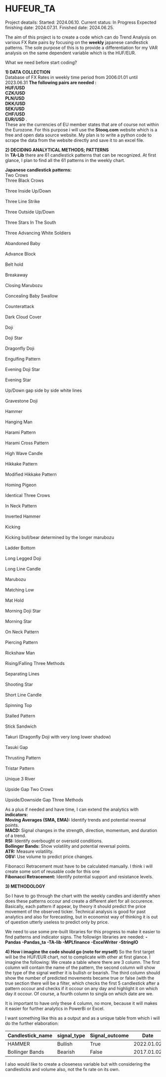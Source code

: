 # HUFEUR_TA 
Project deatails:
Started: 2024.06.10.
Current status: In Progress
Expected finishing date: 2024.07.31.
Finished date: 2024.06.25.

The aim of this project is to create a code which can do Trend Analysis on various FX Rate pairs by focusing on the **weekly** japanese candlestick patterns. 
The sole purpose of this is to provide a differentiation for my VAR analysis on the same dependent variable which is the HUF/EUR.

What we need before start coding?

**1) DATA COLLECTION**
<br> Database of FX Rates in weekly time period from 2006.01.01 until 2023.06.31
**The following pairs are needed : <br>HUF/USD	<br>CZK/USD	<br>PLN/USD	<br>DKK/USD	<br>SEK/USD	<br>CHF/USD	<br>EUR/USD**  . 
<br>These are the currencies of EU member states that are of course not within the Eurozone.
For this purpose i will use the **Stooq.com** website which is a free and open data source website. My plan is to write a python code to scrape the data from the website directly and save it to an excel file.
  
**2) DECIDING ANALYTICAL METHODS;    PATTERNS**
<br> In **TA-Lib** there are 61 candlestick patterns that can be recognized. At first glance, I plan to find all the 61 patterns in the weekly chart.

**Japanese candlestick patterns:**
<br> Two Crows 
<br> Three Black Crows        
<br> Three Inside Up/Down        
<br> Three Line Strike       
<br> Three Outside Up/Down        
<br> Three Stars In The South        
<br> Three Advancing White Soldiers        
<br> Abandoned Baby        
<br> Advance Block        
<br> Belt hold       
<br> Breakaway        
<br> Closing Marubozu        
<br> Concealing Baby Swallow        
<br> Counterattack        
<br> Dark Cloud Cover        
<br> Doji        
<br> Doji Star        
<br> Dragonfly Doji        
<br> Engulfing Pattern        
<br> Evening Doji Star        
<br> Evening Star        
<br> Up/Down gap side by side white lines     
<br> Gravestone Doji        
<br> Hammer        
<br> Hanging Man        
<br> Harami Pattern        
<br> Harami Cross Pattern        
<br> High Wave Candle       
<br> Hikkake Pattern        
<br> Modified Hikkake Pattern        
<br> Homing Pigeon        
<br> Identical Three Crows        
<br> In Neck Pattern       
<br> Inverted Hammer        
<br> Kicking        
<br> Kicking   bull/bear determined by the longer marubozu       
<br> Ladder Bottom        
<br> Long Legged Doji        
<br> Long Line Candle        
<br> Marubozu        
<br> Matching Low        
<br> Mat Hold        
<br> Morning Doji Star        
<br> Morning Star        
<br> On Neck Pattern       
<br> Piercing Pattern        
<br> Rickshaw Man        
<br> Rising/Falling Three Methods        
<br> Separating Lines        
<br> Shooting Star        
<br> Short Line Candle        
<br> Spinning Top        
<br> Stalled Pattern        
<br> Stick Sandwich        
<br> Takuri (Dragonfly Doji with very long lower shadow)        
<br> Tasuki Gap        
<br> Thrusting Pattern        
<br> Tristar Pattern        
<br> Unique 3 River        
<br> Upside Gap Two Crows        
<br> Upside/Downside Gap Three Methods        

As a plus if needed and have time, I can extend the analytics with **indicators:**
<br>**Moving Averages (SMA, EMA):** Identify trends and potential reversal points.
<br>**MACD:** Signal changes in the strength, direction, momentum, and duration of a trend.
<br>**RSI:** Identify overbought or oversold conditions.
<br>**Bollinger Bands:** Show volatility and potential reversal points.
<br>**ATR:** Measure volatility.
<br>**OBV:** Use volume to predict price changes.

Fibonacci Retracement must have to be calculated manually. I think i will create some sort of reusable code for this one
<br>**Fibonacci Retracement:** Identify potential support and resistance levels.


**3) METHODOLOGY**

So I have to go through the chart with the weekly candles and identify when does these patterns occour and create a different alert for all occurence. Basically, each pattern if appear, by theory it should predict the price movement of the observed ticker.  Technical analysis is good for past analytics and also for forecasting, but in economist way of thinking it is out of question utterly useless to predict only by price.

We need to use some pre-built libraries for this progress to make it easier to find patterns and indicator signs.
The followign libraries are needed:
**-Pandas**
**-Pandas_ta**
**-TA-lib**
**-MPLfinance**
**-ExcelWriter**
**-StringIO**


**4) How i imagine the code should go (note for myself)**
So the first target will be the HUF/EUR chart, not to complicate with other at first glance. I imagine the following:
We create a table where there are 3 column. The first column will contain the name of the pattern, the second column will show the type of the signal wether it is bullish or bearish. The third column should show the number of predicted movements became true or false (with the true section there will be a filter, which checks the first 5 candlestick after a pattern occour and checks if it occour on any day and highlight it on which day it occour. Of course, a fourth column to singla on which date are we.

It is important to have only these 4 column, no more, because it will makes it easier for further analytics in PowerBi or Excel.

I want something like this as a output and as a unique table from which i will do the further elaboration:

| Candlestick_name          | signal_type        | Signal_outcome                | Date     |
| ------------- | ------------- | -------------       | ------------- |
| HAMMER     | Bullish       |         True      | 2022.01.02    |
| Bollinger Bands       | Bearish       |  False    | 2017.01.02    |


I also would like to create a closeness variable but with considering the candlesticks and volume also, not the fx rate on its own.
